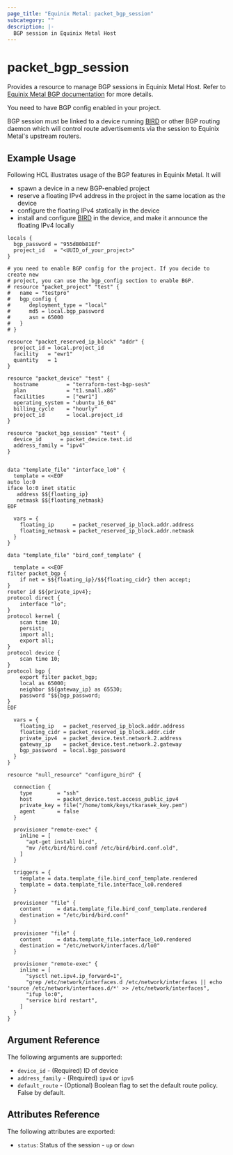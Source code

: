 ```yaml
---
page_title: "Equinix Metal: packet_bgp_session"
subcategory: ""
description: |-
  BGP session in Equinix Metal Host
---
```


# packet_bgp_session

Provides a resource to manage BGP sessions in Equinix Metal Host. Refer to [Equinix Metal BGP documentation](https://metal.equinix.com/developers/docs/networking/local-global-bgp/) for more details.

You need to have BGP config enabled in your project.

BGP session must be linked to a device running [BIRD](https://bird.network.cz) or other BGP routing daemon which will control route advertisements via the session to Equinix Metal's upstream routers.

## Example Usage

Following HCL illustrates usage of the BGP features in Equinix Metal. It will

* spawn a device in a new BGP-enabled project
* reserve a floating IPv4 address in the project in the same location as the device
* configure the floating IPv4 statically in the device
* install and configure [BIRD](https://bird.network.cz) in the device, and make it announce the floating IPv4 locally

```hcl
locals {
  bgp_password = "955dB0b81Ef"
  project_id   = "<UUID_of_your_project>"
}

# you need to enable BGP config for the project. If you decide to create new
# project, you can use the bgp_config section to enable BGP.
# resource "packet_project" "test" {
#   name = "testpro"
#   bgp_config {
#      deployment_type = "local"
#      md5 = local.bgp_password
#      asn = 65000
#   }
# }

resource "packet_reserved_ip_block" "addr" {
  project_id = local.project_id
  facility   = "ewr1"
  quantity   = 1
}

resource "packet_device" "test" {
  hostname         = "terraform-test-bgp-sesh"
  plan             = "t1.small.x86"
  facilities       = ["ewr1"]
  operating_system = "ubuntu_16_04"
  billing_cycle    = "hourly"
  project_id       = local.project_id
}

resource "packet_bgp_session" "test" {
  device_id      = packet_device.test.id
  address_family = "ipv4"
}


data "template_file" "interface_lo0" {
  template = <<EOF
auto lo:0
iface lo:0 inet static
   address $${floating_ip}
   netmask $${floating_netmask}
EOF

  vars = {
    floating_ip      = packet_reserved_ip_block.addr.address
    floating_netmask = packet_reserved_ip_block.addr.netmask
  }
}

data "template_file" "bird_conf_template" {

  template = <<EOF
filter packet_bgp {
    if net = $${floating_ip}/$${floating_cidr} then accept;
}
router id $${private_ipv4};
protocol direct {
    interface "lo";
}
protocol kernel {
    scan time 10;
    persist;
    import all;
    export all;
}
protocol device {
    scan time 10;
}
protocol bgp {
    export filter packet_bgp;
    local as 65000;
    neighbor $${gateway_ip} as 65530;
    password "$${bgp_password;
}
EOF

  vars = {
    floating_ip   = packet_reserved_ip_block.addr.address
    floating_cidr = packet_reserved_ip_block.addr.cidr
    private_ipv4  = packet_device.test.network.2.address
    gateway_ip    = packet_device.test.network.2.gateway
    bgp_password  = local.bgp_password
  }
}

resource "null_resource" "configure_bird" {

  connection {
    type        = "ssh"
    host        = packet_device.test.access_public_ipv4
    private_key = file("/home/tomk/keys/tkarasek_key.pem")
    agent       = false
  }

  provisioner "remote-exec" {
    inline = [
      "apt-get install bird",
      "mv /etc/bird/bird.conf /etc/bird/bird.conf.old",
    ]
  }

  triggers = {
    template = data.template_file.bird_conf_template.rendered
    template = data.template_file.interface_lo0.rendered
  }

  provisioner "file" {
    content     = data.template_file.bird_conf_template.rendered
    destination = "/etc/bird/bird.conf"
  }

  provisioner "file" {
    content     = data.template_file.interface_lo0.rendered
    destination = "/etc/network/interfaces.d/lo0"
  }

  provisioner "remote-exec" {
    inline = [
      "sysctl net.ipv4.ip_forward=1",
      "grep /etc/network/interfaces.d /etc/network/interfaces || echo 'source /etc/network/interfaces.d/*' >> /etc/network/interfaces",
      "ifup lo:0",
      "service bird restart",
    ]
  }
}
```

## Argument Reference

The following arguments are supported:

* `device_id` - (Required) ID of device
* `address_family` - (Required) `ipv4` or `ipv6`
* `default_route` - (Optional) Boolean flag to set the default route policy. False by default.

## Attributes Reference

The following attributes are exported:

* `status`: Status of the session - `up` or `down`
